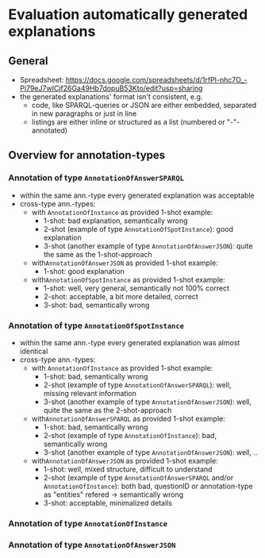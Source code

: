 # Evaluation automatically generated explanations

## General
- Spreadsheet: https://docs.google.com/spreadsheets/d/1rfPl-nhc7O_-Pi79eJ7wICjf26Ga49Hb7dopuB53Kto/edit?usp=sharing
- the generated explanations' format isn't consistent, e.g.
	- code, like SPARQL-queries or JSON are either embedded, separated in new paragraphs or just in line
	- listings are either inline or structured as a list (numbered or "-"-annotated)

## Overview for annotation-types

### Annotation of type `AnnotationOfAnswerSPARQL`
- within the same ann.-type every generated explanation was acceptable
- cross-type ann.-types:
	- with `AnnotationOfInstance` as provided 1-shot example:
		- 1-shot: bad explanation, semantically wrong 
		- 2-shot (example of type `AnnotationOfSpotInstance`): good explanation
		- 3-shot (another example of type `AnnotationOfAnswerJSON`): quite the same as the 1-shot-approach
	- with`AnnotationOfAnswerJSON` as provided 1-shot example:
		- 1-shot: good explanation
	- with`AnnotationOfSpotInstance` as provided 1-shot example:
		- 1-shot: well, very general, semantically not 100% correct
		- 2-shot: acceptable, a bit more detailed, correct
		- 3-shot: bad, semantically wrong
### Annotation of type `AnnotationOfSpotInstance`
- within the same ann.-type every generated explanation was almost identical
- cross-type ann.-types:
	- with `AnnotationOfInstance` as provided 1-shot example:
		- 1-shot: bad, semantically wrong
		- 2-shot (example of type `AnnotationOfAnswerSPARQL`): well, missing relevant information
		- 3-shot (another example of type `AnnotationOfAnswerJSON`): well, quite the same as the 2-shot-approach
	- with`AnnotationOfAnswerSPARQL` as provided 1-shot example:
		- 1-shot: bad, semantically wrong
		- 2-shot (example of type `AnnotationOfInstance`): bad, semantically wrong
		- 3-shot (another example of type `AnnotationOfAnswerJSON`): well, ..
	- with`AnnotationOfAnswerJSON` as provided 1-shot example:
		- 1-shot: well, mixed structure, difficult to understand
		- 2-shot (example of type `AnnotationOfAnswerSPARQL` and/or `AnnotationOfInstance`): both bad, questionID or annotation-type as "entities" refered -> semantically wrong
		- 3-shot: acceptable, minimalized details
### Annotation of type `AnnotationOfInstance`

### Annotation of type `AnnotationOfAnswerJSON`

